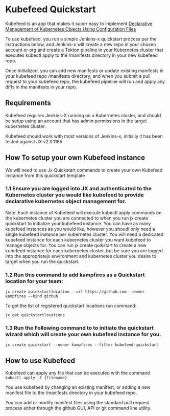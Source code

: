 # Kubefeed Quickstart

Kubefeed is an app that makes it super easy to implement [Declarative Management of Kubernetes Objects Using Configuration Files](https://kubernetes.io/docs/tasks/manage-kubernetes-objects/declarative-config/)  

To use kubefeed, you run a simple Jenkins-x quickstart process per the instructions below, and Jenkins-x will create a new repo in your chosen account or org and create a Tekton pipeline in your Kubernetes cluster that executes kubectl apply to the /manifests directory in your new kubefeed repo.  

Once initialized, you can add new manifests or update existing manifests in your kubefeed repo /manifests directory, and when you submit a pull request to your kubefeed repo, the kubefeed pipeline will run and apply any diffs in the manifests in your repo. 

## Requirements
Kubefeed requires Jenkins-X running on a Kubernetes cluster, and should be setup using an account that has admin permissions in the target kubernetes cluster. 

Kubefeed should work with most versions of Jenkins-x, initially it has been tested against JX v2.0.1185

## How To setup your own Kubefeed instance
We will need to use Jx Quickstart commands to create your own Kubefeed instance from this quickstart template

### 1.1 Ensure you are logged into JX and authenticated to the Kubernetes cluster you would like kubefeed to provide declarative kubernetes object management for. 

Note: Each instance of Kubefeed will execute kubectl apply commands on the kubernetes cluster you are connected to when you run jx create quickstart to initialize your kubefeed instance. You can have as many kubefeed instances as you would like, however you shoudl only need a single kubefeed instance per kubernetes cluster. You will need a dedicated kubefeed instance for each kubernetes cluster you want kubefeed to manage objects for. You can run jx create quikstart to create a new kubefeed instance for each kubernetes cluster, but be sure you are logged into the appropriatejx environment and kubernetes cluster you desire to target when you run the quickstart.  

### 1.2 Run this command to add kampfires as a Quickstart location for your team:

`jx create quickstartlocation --url https://github.com --owner kampfires --kind github`  

To get the list of registered quickstart locations run command:

`jx get quickstartlocations`  

### 1.3 Run the Following command to to initiate the quickstart wizard which will create your own kubefeed instance for you.
`jx create quickstart --owner kampfires --filter kubefeed-quickstart`

## How to use Kubefeed

Kubefeed can apply any file that can be executed with the command `kubectl apply -f {filename}`

You use kubefeed by changing an existing manifest, or adding a new manifest file to the /manifests directory in your kubefeed repo. 

You can add or modify manifest files using the standard pull request process either through the github GUI, API or git command line utility.





